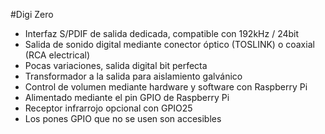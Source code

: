 <!--
---
name: Digi Zero
class: board
type: audio
formfactor: pHAT
manufacturer: JustBoom
description: The JustBoom Digi Zero is a high resolution digital audio output add on board for the Raspberry Pi.
url: https://www.justboom.co/product/justboom-digi-zero-phat/
buy: https://www.justboom.co/product/justboom-digi-zero-phat/
image: 'justboom-digi-zero.png'
pincount: 40
eeprom: no
power:
  '1':
  '2':
ground:
  '6':
  '9':
  '14':
  '20':
  '25':
  '30':
  '34':
  '39':
pin:
  '3':
    mode: i2c
  '5':
    mode: i2c
  '12':
    name: BCKL (Bit Clock)
    mode: i2s
  '16':
    name: Rotary Encoder
  '18':
    name: Rotary Encoder
  '22':
    name: IR Receiver
  '35':
    name: LRCK (Left/Right Clock)
    mode: i2s
  '40':
    name: DOUT
    mode: i2s
i2c:
  '0x3B':
    name: Digital Interface Transceiver
    device: WM8804G
-->
#Digi Zero

* Interfaz S/PDIF de salida dedicada, compatible con 192kHz / 24bit
* Salida de sonido digital mediante conector óptico (TOSLINK) o coaxial (RCA electrical)
* Pocas variaciones, salida digital bit perfecta
* Transformador a la salida para aislamiento galvánico
* Control de volumen mediante hardware y software con Raspberry Pi
* Alimentado mediante el pin GPIO de Raspberry Pi
* Receptor infrarrojo opcional con GPIO25
* Los pones GPIO que no se usen son accesibles
